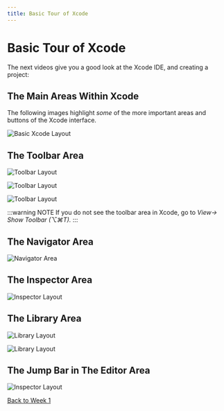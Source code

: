 ```yaml
---
title: Basic Tour of Xcode
---
```


# Basic Tour of Xcode

The next videos give you a good look at the Xcode IDE, and creating a project:

<!-- [Create an Xcode project <Badge text='Linkedin Learning'/>](https://www.linkedin.com/learning/ios-13-development-essential-training-1-fundamentals-ui-and-architecture/create-an-xcode-project?u=2199673) -->
<!-- [Navigate the Xcode interface <Badge text='Linkedin Learning'/>](https://www.linkedin.com/learning/ios-13-development-essential-training-1-fundamentals-ui-and-architecture/navigate-the-xcode-interface?u=2199673) -->
## The Main Areas Within Xcode

The following images highlight *some* of the more important areas and buttons of the Xcode interface.

![Basic Xcode Layout](/F2020/assets/img/XcodeBasicLayout.png)

## The Toolbar Area

![Toolbar Layout](/F2020/assets/img/XcodeToolbarLeftDetails.png)

![Toolbar Layout](/F2020/assets/img/XcodeToolbarMiddleDetails.png)

![Toolbar Layout](/F2020/assets/img/XcodeToolbarRightDetails.png)

:::warning NOTE
If you do not see the toolbar area in Xcode, go to *View-> Show Toolbar (⌥⌘T).*
:::

## The Navigator Area

![Navigator Area](/F2020/assets/img/XcodeNavigatorDetails.png)

## The Inspector Area

![Inspector Layout](/F2020/assets/img/XcodeInspectorDetails.png)

## The Library Area

![Library Layout](/F2020/assets/img/XcodeLibraryCodeDetails.png)

![Library Layout](/F2020/assets/img/XcodeLibraryStoryboardDetails.png)

## The Jump Bar in The Editor Area

![Inspector Layout](/F2020/assets/img/XcodeJumpBarDetails.png)

[Back to Week 1](./index.md#during-class)
